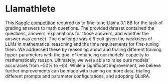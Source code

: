 # Llamathlete

This [Kaggle competition](https://www.kaggle.com/competitions/nyu-dl-fall-24-competition/overview) required us to fine-tune Llama 3.1 8B for the task of grading answers to math questions. The provided dataset contained the questions, answers, explanations for those answers, and whether the answer was correct. The challenge was difficult given the weakness of LLMs in mathematical reasoning and the time requirements for fine-tuning them. We addressed these by reasoning about and trialing different training hyper-parameters with the goal of enhancing our models' capacity to mathematically reason. Ultimately, we were able to raise ours models' accuracies from ~50% to ~84. While a significant improvement, we believe further improvements can be made with training on more data, trialing different prompts and parameter configurations, and adopting QLoRA.
